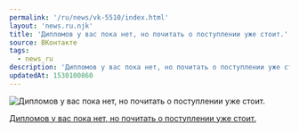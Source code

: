 ```yaml
---
permalink: '/ru/news/vk-5510/index.html'
layout: 'news.ru.njk'
title: 'Дипломов у вас пока нет, но почитать о поступлении уже стоит.'
source: ВКонтакте
tags:
  - news_ru
description: 'Дипломов у вас пока нет, но почитать о поступлении уже стоит.'
updatedAt: 1530100860
---
```

![Дипломов у вас пока нет, но почитать о поступлении уже стоит.](https://sun9-58.userapi.com/impf/c849324/v849324974/f39c/f68TUjjAOKc.jpg?size=1000x667&quality=96&proxy=1&sign=c88a883f3e8ad528c9de7b7d62f59121&c_uniq_tag=DNBzuZv04NpGYEullvkQNkM7gPznUyfKm_7E5xlGn68&type=album)

[Дипломов у вас пока нет, но почитать о поступлении уже стоит.](https://m.vk.com/@physvsu-kak-postupit-v-magistraturu-na-fizfak)
